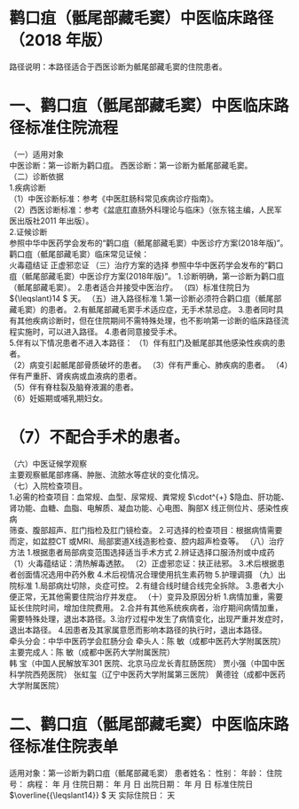 # 鹳口疽（骶尾部藏毛窦）中医临床路径 （2018 年版）  
路径说明：本路径适合于西医诊断为骶尾部藏毛窦的住院患者。  
# 一、鹳口疽（骶尾部藏毛窦）中医临床路径标准住院流程  
（一）适用对象  
中医诊断：第一诊断为鹳口疽。 西医诊断：第一诊断为骶尾部藏毛窦。  
（二）诊断依据  
1.疾病诊断  
（1）中医诊断标准：参考《中医肛肠科常见疾病诊疗指南》。  
（2）西医诊断标准：参考《盆底肛直肠外科理论与临床》（张东铭主编，人民军医出版社2011 年出版）。  
2.证候诊断  
参照中华中医药学会发布的“鹳口疽（骶尾部藏毛窦）中医诊疗方案(2018年版)”。  
鹳口疽（骶尾部藏毛窦）临床常见证候：  
火毒蕴结证 正虚邪恋证 （三）治疗方案的选择 参照中华中医药学会发布的“鹳口疽（骶尾部藏毛窦）中医诊疗方案(2018年版)”。 1.诊断明确，第一诊断为鹳口疽（骶尾部藏毛窦）。 2.患者适合并接受中医治疗。 （四）标准住院日为 ${\leqslant}14 $ 天。 （五）进入路径标准 1.第一诊断必须符合鹳口疽（骶尾部藏毛窦）的患者。 2.有骶尾部藏毛窦手术适应症，无手术禁忌症。 3.患者同时具有其他疾病诊断时，但在住院期间不需特殊处理，也不影响第一诊断的临床路径流程实施时，可以进入路径。 4.患者同意接受手术。  
5.伴有以下情况患者不进入本路径： （1）伴有肛门及骶尾部其他感染性疾病的患者。  
（2）病变引起骶尾部骨质破坏的患者。 （3）伴有严重心、肺疾病的患者。 （4）伴有严重肝、肾疾病或血液病的患者。  
（5）伴有脊柱裂及脑脊液漏的患者。  
（6）妊娠期或哺乳期妇女。  
# （7）不配合手术的患者。  
（六）中医证候学观察  
主要观察骶尾部疼痛、肿胀、流脓水等症状的变化情况。  
（七）入院检查项目。  
1.必需的检查项目：血常规、血型、尿常规、粪常规 $\cdot^{+} $隐血、肝功能、肾功能、血糖、血脂、电解质、凝血功能、心电图、胸部X 线正侧位片、感染性疾病  
筛查、腹部超声、肛门指检及肛门镜检查。 2.可选择的检查项目：根据病情需要而定，如盆腔CT 或MRI、局部窦道X线造影检查、腔内超声检查等。 （八）治疗方法 1.根据患者局部病变范围选择适当手术方式 2.辨证选择口服汤剂或中成药  （1）火毒蕴结证：清热解毒透脓。 （2）正虚邪恋证：扶正祛邪。 3.术后根据患者创面情况选用中药外敷 4.术后视情况合理使用抗生素药物 5.护理调摄 （九）出院标准 1.局部病灶切除，炎症可控。  2.有缝合线时缝合线完全拆除。 3.患者大小便正常，无其他需要住院治疗并发症。 （十）变异及原因分析 1.病情加重，需要延长住院时间，增加住院费用。 2.合并有其他系统疾病者，治疗期间病情加重，需要特殊处理，退出本路径。3.治疗过程中发生了病情变化，出现严重并发症时，退出本路径。 4.因患者及其家属意愿而影响本路径的执行时，退出本路径。  
牵头分会：中华中医药学会肛肠分会   牵头人：陈  敏（成都中医药大学附属医院）  
主要完成人：陈  敏（成都中医药大学附属医院）  
韩  宝（中国人民解放军301 医院、北京马应龙长青肛肠医院）                贾小强（中国中医科学院西苑医院） 张虹玺（辽宁中医药大学附属第三医院） 黄德铨（成都中医药大学附属医院）  
# 二、鹳口疽（骶尾部藏毛窦）中医临床路径标准住院表单  
适用对象：第一诊断为鹳口疽（骶尾部藏毛窦） 患者姓名：          性别：       年龄：             住院号：           病程：   年   月      住院日期：   年   月   日      出院日期：   年   月   日 标准住院日 $\overline{{\leqslant14}} $ 天                                 实际住院日：      天  